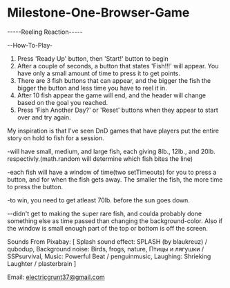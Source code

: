 # Milestone-One-Browser-Game

-----Reeling Reaction-----

--How-To-Play-
1. Press 'Ready Up' button, then 'Start!' button to begin
2. After a couple of seconds, a button that states 'Fish!!!' will appear. You have only a small amount of time to press it to get points.
3. There are 3 fish buttons that can appear, and the bigger the fish the bigger the button and less time you have to reel it in.
4. After 10 fish appear the game will end, and the header will change based on the goal you reached.
5. Press 'Fish Another Day?' or 'Reset' buttons when they appear to start over and try again.

My inspiration is that I've seen DnD games that have players put the entire story on hold to fish for a session.

-will have small, medium, and large fish, each giving 8lb., 12lb., and 20lb. respectivly.(math.random will determine which fish bites the line)

-each fish will have a window of time(two setTimeouts) for you to press a button, and for when the fish gets away. The smaller the fish, the more time to press the button.

-to win, you need to get atleast 70lb. before the sun goes down.

--didn't get to making the super rare fish, and coulda probably done something else as time passed than changing the background-color. Also if the window is small enough part of the top or bottom is off the screen.

Sounds From Pixabay: [
    Splash sound effect: SPLASH (by blaukreuz) / qubodup,
    Background noise: Birds, frogs, nature, Птицы и лягушки / SSPsurvival,
    Music: Powerful Beat / penguinmusic,
    Laughing: Shrieking Laughter / plasterbrain
]

Email: electricgrunt37@gmail.com